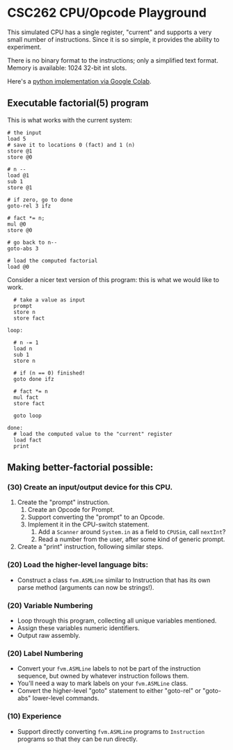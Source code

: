 # CSC262 CPU/Opcode Playground

This simulated CPU has a single register, "current" and supports a very small number of instructions. Since it is so simple, it provides the ability to experiment.

There is no binary format to the instructions; only a simplified text format. Memory is available: 1024 32-bit int slots.

Here's a [python implementation via Google Colab](https://colab.research.google.com/drive/1ErPNgmszPVVzrPSJwdv_JG_Ge3boVTG6).

## Executable factorial(5) program

This is what works with the current system:

```
# the input
load 5 
# save it to locations 0 (fact) and 1 (n)
store @1
store @0

# n --
load @1
sub 1
store @1

# if zero, go to done
goto-rel 3 ifz

# fact *= n;
mul @0
store @0

# go back to n--
goto-abs 3

# load the computed factorial
load @0
```

Consider a nicer text version of this program: this is what we would like to work.

```
  # take a value as input
  prompt
  store n
  store fact

loop:

  # n -= 1
  load n
  sub 1
  store n

  # if (n == 0) finished! 
  goto done ifz

  # fact *= n
  mul fact
  store fact

  goto loop

done:
  # load the computed value to the "current" register
  load fact
  print
```

## Making better-factorial possible:

### (30) Create an input/output device for this CPU.

1. Create the "prompt" instruction. 
    1. Create an Opcode for Prompt.
    2. Support converting the "prompt" to an Opcode.
    3. Implement it in the CPU-switch statement. 
        1. Add a ``Scanner`` around ``System.in`` as a field to ``CPUSim``, call ``nextInt``?
        2. Read a number from the user, after some kind of generic prompt.
2. Create a "print" instruction, following similar steps.

### (20) Load the higher-level language bits:

- Construct a class ``fvm.ASMLine`` similar to Instruction that has its own parse method (arguments can now be strings!).

### (20) Variable Numbering
- Loop through this program, collecting all unique variables mentioned.
- Assign these variables numeric identifiers.
- Output raw assembly.

### (20) Label Numbering
- Convert your ``fvm.ASMLine`` labels to not be part of the instruction sequence, but owned by whatever instruction follows them.
- You'll need a way to mark labels on your ``fvm.ASMLine`` class.
- Convert the higher-level "goto" statement to either "goto-rel" or "goto-abs" lower-level commands.

### (10) Experience
- Support directly converting ``fvm.ASMLine`` programs to ``Instruction`` programs so that they can be run directly.
